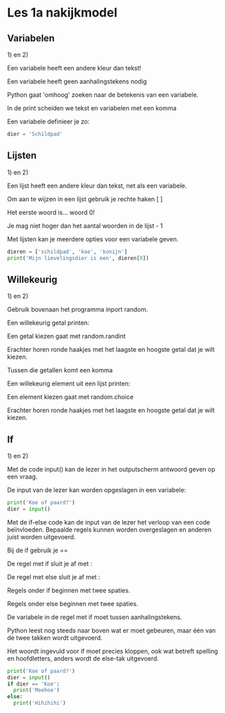 # Les 1a nakijkmodel

## Variabelen

1\) en 2\)

Een variabele heeft een andere kleur dan tekst!

Een variabele heeft geen aanhalingstekens nodig

Python gaat 'omhoog' zoeken naar de betekenis van een variabele.

In de print scheiden we tekst en variabelen met een komma

Een variabele definieer je zo:
```python
dier = 'Schildpad'
```

## Lijsten

1\) en 2\)

Een lijst heeft een andere kleur dan tekst, net als een variabele.

Om aan te wijzen in een lijst gebruik je rechte haken [ ]

Het eerste woord is... woord 0!

Je mag niet hoger dan het aantal woorden in de lijst - 1

Met lijsten kan je meerdere opties voor een variabele geven.

```python
dieren = ['schildpad', 'koe', 'konijn']
print('Mijn lievelingsdier is een', dieren[0])
```

## Willekeurig

1\) en 2\)

Gebruik bovenaan het programma inport random.

Een willekeurig getal printen:

Een getal kiezen gaat met random.randint

Erachter horen ronde haakjes met het laagste en hoogste getal dat je wilt kiezen.

Tussen die getallen komt een komma

Een willekeurig element uit een lijst printen:

Een element kiezen gaat met random.choice

Erachter horen ronde haakjes met het laagste en hoogste getal dat je wilt kiezen.

## If

1\) en 2\)

Met de code input() kan de lezer in het outputscherm antwoord geven op een vraag.

De input van de lezer kan worden opgeslagen in een variabele:
```python
print('Koe of paard?')
dier = input()
```

Met de if-else code kan de input van de lezer het verloop van een code beïnvloeden. Bepaalde regels kunnen worden overgeslagen en anderen juist worden uitgevoerd. 

Bij de if gebruik je ==

De regel met if sluit je af met :

De regel met else sluit je af met :

Regels onder if beginnen met twee spaties.

Regels onder else beginnen met twee spaties.

De variabele in de regel met if moet tussen aanhalingstekens. 

Python leest nog steeds naar boven wat er moet gebeuren, maar één van de twee takken wordt uitgevoerd.

Het woordt ingevuld voor if moet precies kloppen, ook wat betreft spelling en hoofdletters, anders wordt de else-tak uitgevoerd. 

```python
print('Koe of paard?')
dier = input()
if dier == 'Koe':
  print('Moehoe')
else:
  print('Hihihihi')
```

